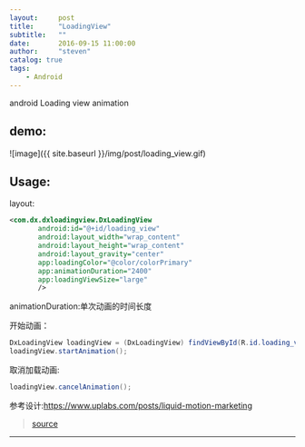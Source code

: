 ```yaml
---
layout:     post
title:      "LoadingView"
subtitle:   ""
date:       2016-09-15 11:00:00
author:     "steven"
catalog: true
tags:
    - Android
---
```


android Loading view animation

demo:
---

![image]({{ site.baseurl }}/img/post/loading_view.gif)

Usage:
---
layout:


```xml
<com.dx.dxloadingview.DxLoadingView
       android:id="@+id/loading_view"
       android:layout_width="wrap_content"
       android:layout_height="wrap_content"
       android:layout_gravity="center"
       app:loadingColor="@color/colorPrimary"
       app:animationDuration="2400"
       app:loadingViewSize="large"
       />
```
animationDuration:单次动画的时间长度

开始动画：

```java
DxLoadingView loadingView = (DxLoadingView) findViewById(R.id.loading_view);
loadingView.startAnimation();
```

取消加载动画:

```java
loadingView.cancelAnimation();
```



参考设计:https://www.uplabs.com/posts/liquid-motion-marketing



>[source](https://github.com/StevenDXC/DxLoadingView)
---
